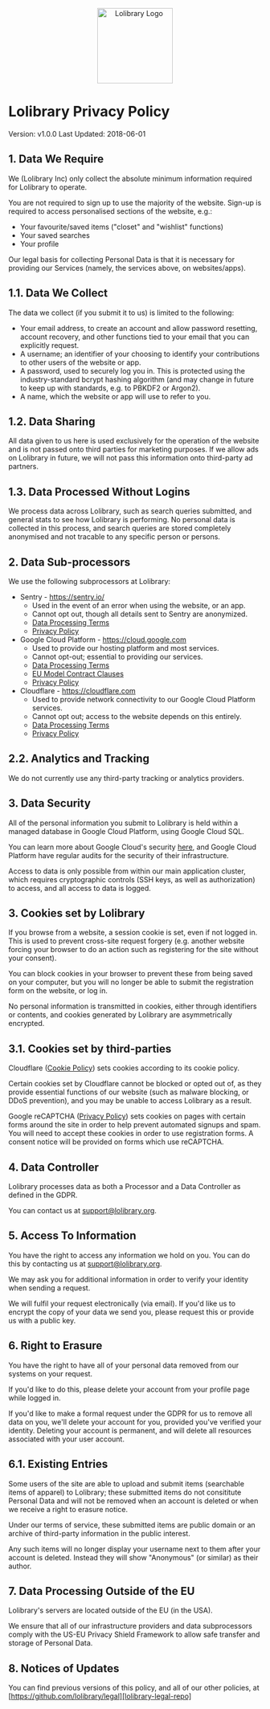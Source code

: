 <p align="center"><img height="150" src="https://lolibrary.org/assets/ban1-01.png" alt="Lolibrary Logo"></p>

# Lolibrary Privacy Policy

Version: v1.0.0
Last Updated: 2018-06-01

## 1. Data We Require

We (Lolibrary Inc) only collect the absolute minimum information required for Lolibrary to operate.

You are not required to sign up to use the majority of the website.
Sign-up is required to access personalised sections of the website, e.g.:

- Your favourite/saved items ("closet" and "wishlist" functions)
- Your saved searches
- Your profile

Our legal basis for collecting Personal Data is that it is necessary for providing our Services (namely, the services above, on websites/apps).

## 1.1. Data We Collect

The data we collect (if you submit it to us) is limited to the following:

- Your email address, to create an account and allow password resetting, account recovery, and other functions tied to your email that you can explicitly request.
- A username; an identifier of your choosing to identify your contributions to other users of the website or app.
- A password, used to securely log you in. This is protected using the industry-standard bcrypt hashing algorithm (and may change in future to keep up with standards, e.g. to PBKDF2 or Argon2).
- A name, which the website or app will use to refer to you.

## 1.2. Data Sharing

All data given to us here is used exclusively for the operation of the website and is not passed onto third parties for marketing purposes. If we allow ads on Lolibrary in future, we will not pass this information onto third-party ad partners.

## 1.3. Data Processed Without Logins

We process data across Lolibrary, such as search queries submitted, and general stats to see how Lolibrary is performing. No personal data is collected in this process, and search queries are stored completely anonymised and not tracable to any specific person or persons.

## 2. Data Sub-processors

We use the following subprocessors at Lolibrary:

 - Sentry - <a href="https://sentry.io" rel="external nofollow">https://sentry.io/</a>
    - Used in the event of an error when using the website, or an app.
    - Cannot opt out, though all details sent to Sentry are anonymized.
    - [Data Processing Terms][sentry-dpa]
    - [Privacy Policy][sentry-privacy-policy]
- Google Cloud Platform - <a href="https://cloud.google.com" rel="external nofollow">https://cloud.google.com</a>
    - Used to provide our hosting platform and most services.
    - Cannot opt-out; essential to providing our services.
    - [Data Processing Terms][google-dpa]
    - [EU Model Contract Clauses][google-eu-clauses]
    - [Privacy Policy][google-privacy-policy]
- Cloudflare - <a href="https://cloudflare.com" rel="external nofollow">https://cloudflare.com</a>
    - Used to provide network connectivity to our Google Cloud Platform services.
    - Cannot opt out; access to the website depends on this entirely.
    - [Data Processing Terms][cloudflare-dpa]
    - [Privacy Policy][cloudflare-privacy-policy]

## 2.2. Analytics and Tracking

We do not currently use any third-party tracking or analytics providers.

## 3. Data Security

All of the personal information you submit to Lolibrary is held within a managed database in Google Cloud Platform, using Google Cloud SQL.

You can learn more about Google Cloud's security [here][google-security], and Google Cloud Platform have regular audits for the security of their infrastructure.

Access to data is only possible from within our main application cluster, which requires cryptographic controls (SSH keys, as well as authorization) to access, and all access to data is logged.

## 3. Cookies set by Lolibrary

If you browse from a website, a session cookie is set, even if not logged in. This is used to prevent cross-site request forgery (e.g. another website forcing your browser to do an action such as registering for the site without your consent).

You can block cookies in your browser to prevent these from being saved on your computer, but you will no longer be able to submit the registration form on the website, or log in.

No personal information is transmitted in cookies, either through identifiers or contents, and cookies generated by Lolibrary are asymmetrically encrypted.

## 3.1. Cookies set by third-parties

Cloudflare ([Cookie Policy][cloudflare-cookie-policy]) sets cookies according to its cookie policy.

Certain cookies set by Cloudflare cannot be blocked or opted out of, as they provide essential functions of our website (such as malware blocking, or DDoS prevention), and you may be unable to access Lolibrary as a result.

Google reCAPTCHA ([Privacy Policy][google-privacy-policy]) sets cookies on pages with certain forms around the site in order to help prevent automated signups and spam. You will need to accept these cookies in order to use registration forms. A consent notice will be provided on forms which use reCAPTCHA.

## 4. Data Controller

Lolibrary processes data as both a Processor and a Data Controller as defined in the GDPR.

You can contact us at <a href="mailto:support@lolibrary.org">support@lolibrary.org</a>.

## 5. Access To Information

You have the right to access any information we hold on you.
You can do this by contacting us at <a href="mailto:support@lolibrary.org">support@lolibrary.org</a>.

We may ask you for additional information in order to verify your identity when sending a request.

We will fulfil your request electronically (via email). If you'd like us to encrypt the copy of your data we send you, please request this or provide us with a public key.

## 6. Right to Erasure

You have the right to have all of your personal data removed from our systems on your request.

If you'd like to do this, please delete your account from your profile page while logged in.

If you'd like to make a formal request under the GDPR for us to remove all data on you, we'll delete your account for you, provided you've verified your identity. Deleting your account is permanent, and will delete all resources associated with your user account.

## 6.1. Existing Entries

Some users of the site are able to upload and submit items (searchable items of apparel) to Lolibrary; these submitted items do not consititute Personal Data and will not be removed when an account is deleted or when we receive a right to erasure notice.

Under our terms of service, these submitted items are public domain or an archive of third-party information in the public interest.

Any such items will no longer display your username next to them after your account is deleted. Instead they will show "Anonymous" (or similar) as their author.

## 7. Data Processing Outside of the EU

Lolibrary's servers are located outside of the EU (in the USA).

We ensure that all of our infrastructure providers and data subprocessors comply with the US-EU Privacy Shield Framework to allow safe transfer and storage of Personal Data.

## 8. Notices of Updates

You can find previous versions of this policy, and all of our other policies, at [https://github.com/lolibrary/legal][lolibrary-legal-repo]

[cloudflare-dpa]: https://www.cloudflare.com/media/pdf/cloudflare-customer-dpa-20180402.pdf
[cloudflare-cookie-policy]: https://www.cloudflare.com/cookie-policy/
[cloudflare-privacy-policy]: https://www.cloudflare.com/privacypolicy/
[sentry-dpa]: https://sentry.io/legal/dpa/1.0.0/
[sentry-privacy-policy]: https://sentry.io/privacy/
[google-privacy-policy]: https://www.google.com/intl/en/policies/privacy/
[google-dpa]: https://cloud.google.com/terms/data-processing-terms
[google-eu-clauses]: https://cloud.google.com/terms/eu-model-contract-clause
[google-security]: https://cloud.google.com/security/
[lolibrary-legal-repo]: https://github.com/lolibrary/legal
